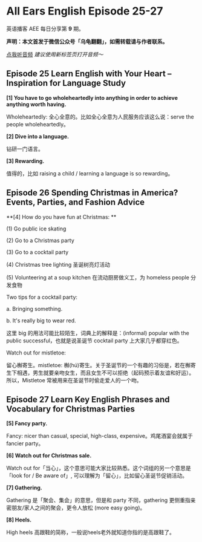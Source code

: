 All Ears English Episode 25-27
===

英语播客 AEE 每日分享第 **9** 期。

**声明：本文首发于微信公众号「乌龟翻翻」，如需转载请与作者联系。**

<a href="https://www.ximalaya.com/thirdparty/player/sound/player.html?id=192812452&type=red" target="_blank">点我听音频</a> *建议使用新标签页打开音频～*

## Episode 25 Learn English with Your Heart – Inspiration for Language Study

**[1] You have to go wholeheartedly into anything in order to achieve anything worth having.**

Wholeheartedly: 全心全意的。比如全心全意为人民服务应该这么说：serve the people wholeheartedly。

**[2] Dive into a language.**

钻研一门语言。

**[3] Rewarding.**

值得的，比如 raising a child / learning a  language is so rewarding。

## Episode 26 Spending Christmas in America? Events, Parties, and Fashion Advice

**[4] How do you have fun at Christmas: **

(1) Go public ice skating 

(2) Go to a Christmas party

(3) Go to a cocktail party

(4) Christmas tree lighting 圣诞树亮灯活动

(5) Volunteering at a soup kitchen 在流动厨房做义工，为 homeless people 分发食物

Two tips for a cocktail party:

a. Bringing something.

b. It's really big to wear red.

这里 big 的用法可能比较陌生，词典上的解释是：(informal) popular with the public  successful，也就是说圣诞节 cocktail party 上大家几乎都穿红色。

Watch out for mistletoe:

留心槲寄生。mistletoe: 槲(hú)寄生。关于圣诞节的一个有趣的习俗是，若在槲寄生下相遇，男生就要亲吻女生，而且女生不可以拒绝（起码预示着友谊和好运）。所以，Mistletoe 常被用来在圣诞节时偷走爱人的一个吻。

## Episode 27 Learn Key English Phrases and Vocabulary for Christmas Parties

**[5] Fancy party.**

Fancy: nicer than casual, special, high-class, expensive。鸡尾酒宴会就属于 fancier party。

**[6] Watch out for Christmas sale.**

Watch out for「当心」，这个意思可能大家比较熟悉。这个词组的另一个意思是「look for / Be aware of」, 可以理解为「留心」，比如留心圣诞节促销活动。

**[7] Gathering.**

Gathering 是「聚会、集会」的意思，但是和 party 不同，gathering 更侧重指亲密朋友/家人之间的聚会，更令人放松 (more easy going)。

**[8] Heels.**

High heels 高跟鞋的简称，一般说heels老外就知道你指的是高跟鞋了。

